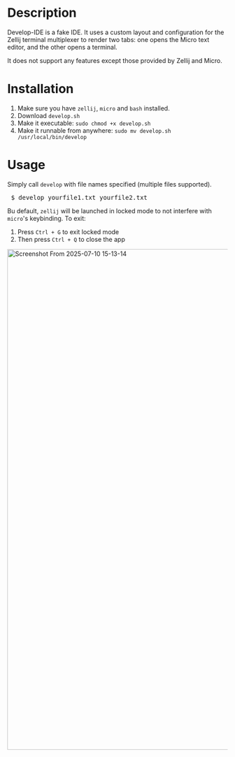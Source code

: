 # Description

Develop-IDE is a fake IDE. It uses a custom layout and configuration for the Zellij terminal multiplexer to render two tabs: one opens the Micro text editor, and the other opens a terminal.

It does not support any features except those provided by Zellij and Micro.

# Installation

1. Make sure you have `zellij`, `micro` and `bash` installed.
2. Download `develop.sh`
3. Make it executable: `sudo chmod +x develop.sh`
4. Make it runnable from anywhere: `sudo mv develop.sh /usr/local/bin/develop`

# Usage

Simply call `develop` with file names specified (multiple files supported).
<pre> $ develop yourfile1.txt yourfile2.txt </pre>

Bu default, `zellij` will be launched in locked mode to not interfere with `micro`'s keybinding. To exit:
1. Press `Ctrl + G` to exit locked mode
2. Then press `Ctrl + Q` to close the app

<img width="1070" height="1146" alt="Screenshot From 2025-07-10 15-13-14" src="https://github.com/user-attachments/assets/171b698c-46fd-43e2-acbb-97e06605a146" />
